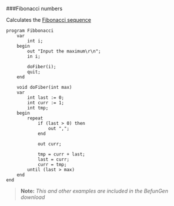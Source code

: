 ###Fibonacci numbers

Calculates the [Fibonacci sequence](http://en.wikipedia.org/wiki/Fibonacci_number)

```textfunge
program Fibbonacci
	var
		int i;
	begin
		out "Input the maximum\r\n";
		in i;

		doFiber(i);
		quit;
	end
	
	void doFiber(int max)
	var
		int last := 0;
		int curr := 1;
		int tmp;
	begin
		repeat
			if (last > 0) then
				out ",";
			end
			
			out curr;
			
			tmp = curr + last;
			last = curr;
			curr = tmp;
		until (last > max)
	end
end
```

> **Note:** *This and other examples are included in the BefunGen download*